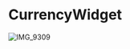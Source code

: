 # CurrencyWidget
![IMG_9309](https://github.com/KorobskoyRoman/CurrencyWidget/assets/43990145/8a9042b5-8f61-41c2-b676-2ca4b90511a9)
